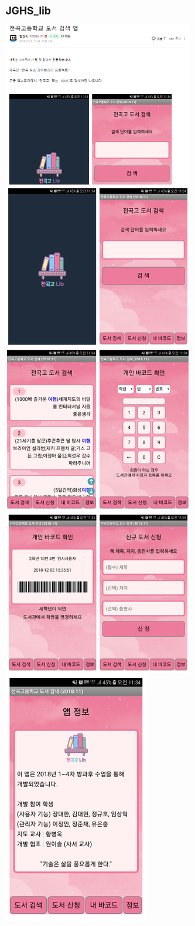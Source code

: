 # JGHS_lib
<img src=lib/lib0.PNG>
<img src=lib/lib1.PNG>
<img src=lib/lib2.PNG>
<img src=lib/lib3.PNG>
<img src=lib/lib4.PNG>
